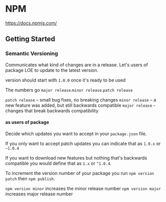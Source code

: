# NPM
https://docs.npmjs.com/

## Getting Started

### Semantic Versioning

Communicates what kind of changes are in a release.
Let's users of package LOE to update to the latest version.

version should start with `1.0.0` once it's ready to be used

The numbers go `major release`.`minor release`.`patch release`

`patch release` – small bug fixes, no breaking changes
`minor release` – a new feature was added, but still backwards compatible
`major release` - changes that break backwards compatibility
 
#### as users of package

Decide which updates you want to accept in your `package.json` file.

If you only want to accept patch updates you can indicate that as `1.0.x` or `~1.0.4`

If you want to download new features but nothing that's backwards compatible you would define that as `1.x` or `^1.0.4`.


To increment the version number of your package you run `npm version patch` then `npm publish`.

`npm version minor` increases the minor release number
`npm version major` increases major release number
